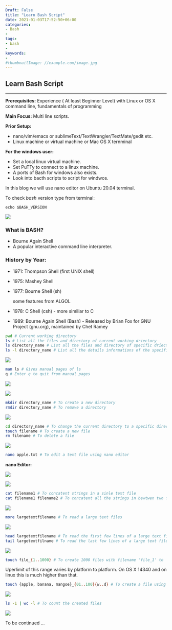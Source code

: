```yaml
---
Draft: False
title: "Learn Bash Script"
date: 2021-01-03T17:52:50+06:00
categories:
- Bash
-  
tags:
- bash
- 
keywords:
- 
#thumbnailImage: //example.com/image.jpg
---
```


## Learn Bash Script

------

**Prerequisites:**  Experience ( At least Beginner Level) with Linux or OS X command line, fundamentals of programming

**Main Focus:** Multi line scripts.

**Prior Setup:** 

- nano/vim/emacs or sublimeText/TextWrangler/TextMate/gedit etc.
- Linux machine or virtual machine or Mac OS X ternminal

**For the windows user:**

- Set a local linux virtual machine.
- Set PuTTy to connect to a linux machine.
- A ports of Bash for windows also exists.
- Look into bacth scripts to script for windwos.

In this blog we will use nano editor on Ubuntu 20.04 terminal.

 To check *bash* version type from terminal:

```t
echo $BASH_VERSION
```

![](https://res.cloudinary.com/ddlohuyww/image/upload/v1610712404/images/img/01_batz96.png)

### What is BASH?

- Bourne Again Shell
- A popular interactive command line interpreter.

### History by Year:

- 1971: Thompson Shell (first UNIX shell)

- 1975: Mashey Shell

- 1977: Bourne Shell (sh)

  some features from ALGOL

- 1978: C Shell (csh) - more similiar to C

- 1989: Bourne Again Shell (Bash) - Released by Brian Fox for GNU Project (gnu.org), maintained by Chet Ramey 

```bash
pwd # Current working directory
ls # List all the files and directory of current working driectory
ls directory_name # List all the files and directory of specific driectory
ls -l directory_name # List all the details informations of the specific driectory
```

![](https://res.cloudinary.com/ddlohuyww/image/upload/v1610712405/images/img/02_rhktss.png)

```bash
man ls # Gives manual pages of ls
q # Enter q to quit from manual pages
```

![](https://res.cloudinary.com/ddlohuyww/image/upload/v1610712404/images/img/03_pedn7y.png)

![](https://res.cloudinary.com/ddlohuyww/image/upload/v1610712404/images/img/04_pkfviv.png)

```bash
mkdir directory_name # To create a new directory
rmdir directory_name # To remove a directory

```

![](https://res.cloudinary.com/ddlohuyww/image/upload/v1610712404/images/img/05_vqoph4.png)

```bash
cd directory_name # To change the current directory to a specific directory
touch filename # To create a new file
rm filename # To delete a file
```

![](https://res.cloudinary.com/ddlohuyww/image/upload/v1610712404/images/img/06_ey3gok.png)

```bash
nano apple.txt # To edit a text file using nano editor
```

**nano Editor:**

![](https://res.cloudinary.com/ddlohuyww/image/upload/v1610712404/images/img/07_oj6rqr.png)

![](https://res.cloudinary.com/ddlohuyww/image/upload/v1610712404/images/img/08_ewnlmc.png)

```bash
cat filename1 # To concatent strings in a sinle text file
cat filename1 filename2 # To concatent all the strings in bewtwen two files
```

![](https://res.cloudinary.com/ddlohuyww/image/upload/v1610712403/images/img/09_iw93jd.png)

```bash
more largetextfilename # To read a large text files

```

![](https://res.cloudinary.com/ddlohuyww/image/upload/v1610712403/images/img/10_n3tgga.png)

```bash
head largetextfilename # To read the first few lines of a large text file
tail largetextfilname # To read the last few lines of a large text file
```

![](https://res.cloudinary.com/ddlohuyww/image/upload/v1610712403/images/img/11_xmbu7p.png)

```bash
touch file_{1..1000} # To create 1000 files with filename 'file_1' to 'file_1000'
```

Uperlimit of this range varies by platform to platform. On OS X 14340 and on linux this is much higher than that.

```bash
touch {apple, banana, mangoe}_{01..100}{w..d} # To create a file using variety of words, letter and numbers
```

![](https://res.cloudinary.com/ddlohuyww/image/upload/v1610712403/images/img/13_ez5acy.png)

```bash
ls -1 | wc -l # To count the created files
```

![](https://res.cloudinary.com/ddlohuyww/image/upload/v1610712402/images/img/14_tydb68.png)

To be continued ...